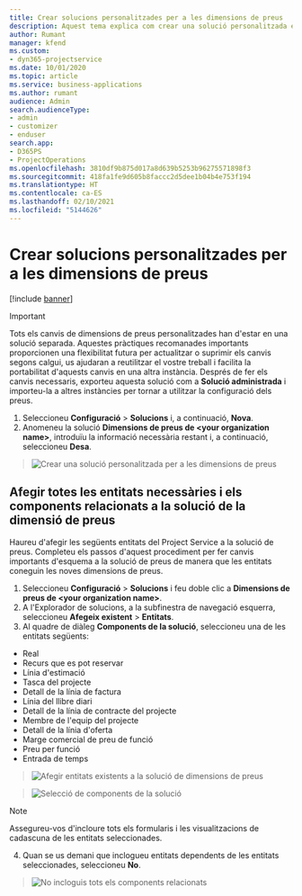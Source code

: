 ```yaml
---
title: Crear solucions personalitzades per a les dimensions de preus
description: Aquest tema explica com crear una solució personalitzada en crear dimensions de preus personalitzades.
author: Rumant
manager: kfend
ms.custom:
- dyn365-projectservice
ms.date: 10/01/2020
ms.topic: article
ms.service: business-applications
ms.author: rumant
audience: Admin
search.audienceType:
- admin
- customizer
- enduser
search.app:
- D365PS
- ProjectOperations
ms.openlocfilehash: 3810df9b875d017a8d639b5253b96275571898f3
ms.sourcegitcommit: 418fa1fe9d605b8faccc2d5dee1b04b4e753f194
ms.translationtype: HT
ms.contentlocale: ca-ES
ms.lasthandoff: 02/10/2021
ms.locfileid: "5144626"
---
```

# <a name="create-custom-solutions-for-pricing-dimensions"></a>Crear solucions personalitzades per a les dimensions de preus

[!include [banner](../includes/psa-now-project-operations.md)]

> [!IMPORTANT]
> Tots els canvis de dimensions de preus personalitzades han d'estar en una solució separada. Aquestes pràctiques recomanades importants proporcionen una flexibilitat futura per actualitzar o suprimir els canvis segons calgui, us ajudaran a reutilitzar el vostre treball i facilita la portabilitat d'aquests canvis en una altra instància. Després de fer els canvis necessaris, exporteu aquesta solució com a **Solució administrada** i importeu-la a altres instàncies per tornar a utilitzar la configuració dels preus.

1. Seleccioneu **Configuració** > **Solucions** i, a continuació, **Nova**. 
2. Anomeneu la solució **Dimensions de preus de \<your organization name>**, introduïu la informació necessària restant i, a continuació, seleccioneu **Desa**.

> ![Crear una solució personalitzada per a les dimensions de preus](media/Creation-of-custom-pricing-dimension-solution.PNG)
  
## <a name="add-all-required-entities-and-related-components-to-the-pricing-dimension-solution"></a>Afegir totes les entitats necessàries i els components relacionats a la solució de la dimensió de preus
Haureu d'afegir les següents entitats del Project Service a la solució de preus. Completeu els passos d'aquest procediment per fer canvis importants d'esquema a la solució de preus de manera que les entitats coneguin les noves dimensions de preus.

1. Seleccioneu **Configuració** > **Solucions** i feu doble clic a **Dimensions de preus de \<your organization name>**. 
2. A l'Explorador de solucions, a la subfinestra de navegació esquerra, seleccioneu **Afegeix existent** > **Entitats**.
3. Al quadre de diàleg **Components de la solució**, seleccioneu una de les entitats següents:

- Real
- Recurs que es pot reservar
- Línia d'estimació
- Tasca del projecte
- Detall de la línia de factura
- Línia del llibre diari
- Detall de la línia de contracte del projecte
- Membre de l'equip del projecte
- Detall de la línia d'oferta
- Marge comercial de preu de funció
- Preu per funció 
- Entrada de temps 

> ![Afegir entitats existents a la solució de dimensions de preus](media/Existing-entities-to-PD-solution.png)

> ![Selecció de components de la solució](media/Dimension-Components.png)

> [!NOTE]
> Assegureu-vos d'incloure tots els formularis i les visualitzacions de cadascuna de les entitats seleccionades.

4. Quan se us demani que inclogueu entitats dependents de les entitats seleccionades, seleccioneu **No**.

> ![No incloguis tots els components relacionats](media/Do-not-include-required.png)


